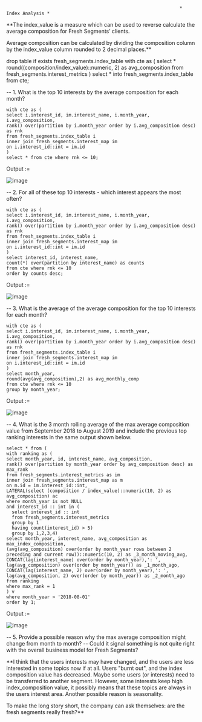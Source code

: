                                                                     * Index Analysis *

**The index_value is a measure which can be used to reverse calculate the average composition for Fresh Segments’ clients.

Average composition can be calculated by dividing the composition column by the index_value column rounded to 2 decimal places.**

drop table if exists fresh_segments.index_table
with cte as (
select *
round((composition/index_value)::numeric, 2) as avg_composition
from fresh_segments.interest_metrics 
)
select * into fresh_segments.index_table from cte;



-- 1. What is the top 10 interests by the average composition for each month?
```
with cte as (
select i.interest_id, im.interest_name, i.month_year, i.avg_composition,
rank() over(partition by i.month_year order by i.avg_composition desc) as rnk
from fresh_segments.index_table i
inner join fresh_segments.interest_map im
on i.interest_id::int = im.id
)
select * from cte where rnk <= 10;
```

Output :=

![image](https://github.com/VishalNimbolkar/8weeksqlchallenge/assets/80448632/db0d76da-a1be-46f1-8c10-648ed3a3015b)


-- 2. For all of these top 10 interests - which interest appears the most often?
```
with cte as (
select i.interest_id, im.interest_name, i.month_year, i.avg_composition,
rank() over(partition by i.month_year order by i.avg_composition desc) as rnk
from fresh_segments.index_table i
inner join fresh_segments.interest_map im
on i.interest_id::int = im.id
)
select interest_id, interest_name, 
count(*) over(partition by interest_name) as counts
from cte where rnk <= 10
order by counts desc;
```

Output := 

![image](https://github.com/VishalNimbolkar/8weeksqlchallenge/assets/80448632/f9b5d973-74a4-4070-be85-c94b8938bb9e)


-- 3. What is the average of the average composition for the top 10 interests for each month?
```
with cte as (
select i.interest_id, im.interest_name, i.month_year, i.avg_composition,
rank() over(partition by i.month_year order by i.avg_composition desc) as rnk
from fresh_segments.index_table i
inner join fresh_segments.interest_map im
on i.interest_id::int = im.id
)
select month_year,
round(avg(avg_composition),2) as avg_monthly_comp 
from cte where rnk <= 10
group by month_year;
```
Output := 

![image](https://github.com/VishalNimbolkar/8weeksqlchallenge/assets/80448632/fe9f16e3-1ee9-4d59-9451-f69c30860b91)


-- 4. What is the 3 month rolling average of the max average composition value from September 2018 to August 2019 and include the previous top ranking interests in the same output shown below.
```
select * from ( 
with ranking as (
select month_year, id, interest_name, avg_composition,
rank() over(partition by month_year order by avg_composition desc) as max_rank
from fresh_segments.interest_metrics as im
inner join fresh_segments.interest_map as m 
on m.id = im.interest_id::int,
LATERAL(select (composition / index_value)::numeric(10, 2) as avg_composition) ac
where month_year is not NULL 
and interest_id :: int in (
  select interest_id :: int
  from fresh_segments.interest_metrics
  group by 1
  having count(interest_id) > 5)
  group by 1,2,3,4)
select month_year, interest_name, avg_composition as max_index_composition,
(avg(avg_composition) over(order by month_year rows between 2 preceding and current row))::numeric(10, 2) as _3_month_moving_avg,
CONCAT(lag(interest_name) over(order by month_year),': ', lag(avg_composition) over(order by month_year)) as _1_month_ago,
CONCAT(lag(interest_name, 2) over(order by month_year),': ', lag(avg_composition, 2) over(order by month_year)) as _2_month_ago
from ranking
where max_rank = 1
) v
where month_year > '2018-08-01'
order by 1;
```
Output := 

![image](https://github.com/VishalNimbolkar/8weeksqlchallenge/assets/80448632/38fae3d8-f02e-4ec1-b354-cfae0ca41811)


-- 5. Provide a possible reason why the max average composition might change from month to month? 
-- Could it signal something is not quite right with the overall business model for Fresh Segments?

**I think that the users interests may have changed, and the users are less interested in some topics now if at all. Users "burnt out", and the index composition value has decreased. Maybe some users (or interests) need to be transferred to another segment. However, some interests keep high index_composition value, it possibly means that these topics are always in the users interest area. Another possible reason is seasonality.

To make the long story short, the company can ask themselves: are the fresh segments really fresh?**

